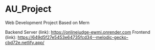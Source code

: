 # AU_Project
Web Development Project Based on Mern

Backend Server (link): https://onlinejudge-ewmi.onrender.com
Frontend (link): https://649d5f27e5453e64735fcd34--melodic-gecko-cbd72e.netlify.app/
